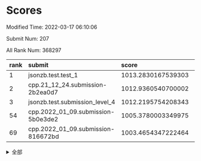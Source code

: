# Scores

Modified Time: 2022-03-17 06:10:06

Submit Num: 207

All Rank Num: 368297

| rank |               submit               |       score        |       sigma        | pk_num |
| :--- | :--------------------------------- | :----------------- | :----------------- | :----- |
| 1    | jsonzb.test.test_1                 | 1013.2830167539303 | 0.8408519987738426 | 7113   |
| 2    | cpp.21_12_24.submission-2b2ea0d7   | 1012.9360540700002 | 0.8187210392629006 | 7118   |
| 3    | jsonzb.test.submission_level_4     | 1012.2195754208343 | 0.7906025950497492 | 7121   |
| 54   | cpp.2022_01_09.submission-5b0e3de2 | 1005.3780003349975 | 0.7232931995690234 | 7112   |
| 69   | cpp.2022_01_09.submission-816672bd | 1003.4654347222464 | 0.716366157112231  | 7117   |


<details>
<summary>全部</summary>

| rank |                 submit                 |       score        |       sigma        | pk_num |
| :--- | :------------------------------------- | :----------------- | :----------------- | :----- |
| 1    | jsonzb.test.test_1                     | 1013.2830167539303 | 0.8408519987738426 | 7113   |
| 2    | cpp.21_12_24.submission-2b2ea0d7       | 1012.9360540700002 | 0.8187210392629006 | 7118   |
| 3    | jsonzb.test.submission_level_4         | 1012.2195754208343 | 0.7906025950497492 | 7121   |
| 4    | gobigger.level_3.submission_level_3_5  | 1011.8248448507462 | 0.7626787065110529 | 7117   |
| 5    | gobigger.level_3.submission_level_3_39 | 1011.6774816393176 | 0.7691578561445678 | 7113   |
| 6    | gobigger.level_3.submission_level_3_12 | 1011.6474041707718 | 0.7848192396156952 | 7116   |
| 7    | gobigger.level_3.submission_level_3_23 | 1011.3072744217519 | 0.7519782091507113 | 7115   |
| 8    | gobigger.level_3.submission_level_3_3  | 1011.0797642056741 | 0.8111589610149686 | 7117   |
| 9    | gobigger.level_3.submission_level_3_4  | 1011.0068334816165 | 0.7758577470968082 | 7118   |
| 10   | gobigger.level_3.submission_level_3_18 | 1010.9886881028358 | 0.776139746475164  | 7118   |
| 11   | gobigger.level_3.submission_level_3_9  | 1010.9028261036354 | 0.7679511530290904 | 7120   |
| 12   | gobigger.level_3.submission_level_3_45 | 1010.8954142493436 | 0.7705831459790448 | 7117   |
| 13   | gobigger.level_3.submission_level_3_2  | 1010.854390439353  | 0.7572265782391814 | 7115   |
| 14   | gobigger.level_3.submission_level_3_47 | 1010.8327592603116 | 0.7768246264037407 | 7118   |
| 15   | gobigger.level_3.submission_level_3_28 | 1010.7221906307362 | 0.7844261860928221 | 7120   |
| 16   | gobigger.level_3.submission_level_3_31 | 1010.6912462634907 | 0.7718580795667112 | 7118   |
| 17   | gobigger.level_3.submission_level_3_25 | 1010.6124712669056 | 0.7708476711253845 | 7123   |
| 18   | gobigger.level_3.submission_level_3_6  | 1010.6119039786624 | 0.7759053499740711 | 7111   |
| 19   | gobigger.level_3.submission_level_3_16 | 1010.564351130968  | 0.774429614484148  | 7116   |
| 20   | gobigger.level_3.submission_level_3_17 | 1010.5214439011905 | 0.7660428786272028 | 7114   |
| 21   | gobigger.level_3.submission_level_3_34 | 1010.5143027444057 | 0.7787394611428452 | 7116   |
| 22   | gobigger.level_3.submission_level_3_37 | 1010.5056822893793 | 0.7611322496443893 | 7117   |
| 23   | gobigger.level_3.submission_level_3_1  | 1010.4834655889641 | 0.7582923878043497 | 7116   |
| 24   | gobigger.level_3.submission_level_3_7  | 1010.4797253502193 | 0.772086729528435  | 7113   |
| 25   | gobigger.level_3.submission_level_3_38 | 1010.412129735606  | 0.7473816565971957 | 7120   |
| 26   | gobigger.level_3.submission_level_3_8  | 1010.328026819489  | 0.7640398536261234 | 7123   |
| 27   | gobigger.level_3.submission_level_3_24 | 1010.2599214218731 | 0.7471777228824016 | 7116   |
| 28   | gobigger.level_3.submission_level_3_30 | 1010.1191024291095 | 0.7887086327679457 | 7117   |
| 29   | gobigger.level_3.submission_level_3_19 | 1010.1161973145084 | 0.7675061188194452 | 7115   |
| 30   | gobigger.level_3.submission_level_3_35 | 1010.0072256671906 | 0.7750107671887152 | 7118   |
| 31   | gobigger.level_3.submission_level_3_41 | 1009.9870743068317 | 0.7826012001640951 | 7120   |
| 32   | gobigger.level_3.submission_level_3_22 | 1009.948946261854  | 0.7524819424986601 | 7113   |
| 33   | gobigger.level_3.submission_level_3_29 | 1009.9396941732834 | 0.7524335997692019 | 7115   |
| 34   | gobigger.level_3.submission_level_3_36 | 1009.9207479726372 | 0.7677443151207682 | 7118   |
| 35   | gobigger.level_3.submission_level_3_26 | 1009.8611696408468 | 0.7470970399810969 | 7115   |
| 36   | gobigger.level_3.submission_level_3_33 | 1009.7871536517146 | 0.7579426780250871 | 7118   |
| 37   | gobigger.level_3.submission_level_3_13 | 1009.7546752336161 | 0.731981260603181  | 7117   |
| 38   | gobigger.level_3.submission_level_3_15 | 1009.7153957136277 | 0.7638543417419301 | 7121   |
| 39   | gobigger.level_3.submission_level_3_46 | 1009.6828437601462 | 0.7473490300290374 | 7113   |
| 40   | gobigger.level_3.submission_level_3_48 | 1009.5623719636443 | 0.7705341811074945 | 7119   |
| 41   | gobigger.level_3.submission_level_3_21 | 1009.5213839090356 | 0.7790048745200223 | 7116   |
| 42   | gobigger.level_3.submission_level_3_40 | 1009.518902887704  | 0.7630404086820598 | 7122   |
| 43   | gobigger.level_3.submission_level_3_20 | 1009.441235370342  | 0.7493364129622947 | 7119   |
| 44   | gobigger.level_3.submission_level_3_43 | 1009.4218326019713 | 0.7604537122024491 | 7115   |
| 45   | gobigger.level_3.submission_level_3_27 | 1009.3560606222286 | 0.7470210349294214 | 7121   |
| 46   | gobigger.level_3.submission_level_3_11 | 1009.3558616120819 | 0.7503222804538401 | 7112   |
| 47   | gobigger.level_3.submission_level_3_42 | 1009.3422846520955 | 0.7742443872163776 | 7115   |
| 48   | gobigger.level_3.submission_level_3_0  | 1009.3378790117196 | 0.7546748853384985 | 7117   |
| 49   | gobigger.level_3.submission_level_3_10 | 1009.2851666536385 | 0.7462530297113416 | 7118   |
| 50   | gobigger.level_3.submission_level_3_14 | 1009.1513356431029 | 0.7452989670166744 | 7117   |
| 51   | gobigger.level_3.submission_level_3_44 | 1008.9784178449122 | 0.7350848663986529 | 7118   |
| 52   | gobigger.level_3.submission_level_3_49 | 1008.5923894758212 | 0.7470442375966053 | 7122   |
| 53   | gobigger.level_3.submission_level_3_32 | 1008.1290667646201 | 0.7422025795930606 | 7116   |
| 54   | cpp.2022_01_09.submission-5b0e3de2     | 1005.3780003349975 | 0.7232931995690234 | 7112   |
| 55   | gobigger.level_1.submission_level_1_11 | 1004.5035029547427 | 0.7154898234118616 | 7121   |
| 56   | gobigger.level_1.submission_level_1_29 | 1004.335567420617  | 0.7377596461218833 | 7116   |
| 57   | gobigger.level_1.submission_level_1_48 | 1004.1512160081387 | 0.7226338900066311 | 7115   |
| 58   | gobigger.level_1.submission_level_1_12 | 1004.112495722964  | 0.7200087707333295 | 7120   |
| 59   | gobigger.level_1.submission_level_1_45 | 1004.0908871560243 | 0.7297017214326799 | 7116   |
| 60   | gobigger.level_1.submission_level_1_38 | 1004.0890363839824 | 0.7324010315641055 | 7109   |
| 61   | gobigger.level_1.submission_level_1_42 | 1004.08198175022   | 0.7253911441266433 | 7113   |
| 62   | gobigger.level_1.submission_level_1_3  | 1003.989974954663  | 0.7206200372062176 | 7117   |
| 63   | gobigger.level_1.submission_level_1_43 | 1003.8344820150536 | 0.722026032739271  | 7117   |
| 64   | gobigger.level_1.submission_level_1_40 | 1003.7761894021534 | 0.7077701869008792 | 7116   |
| 65   | gobigger.level_1.submission_level_1_36 | 1003.7406894383754 | 0.7174338417017017 | 7116   |
| 66   | gobigger.level_1.submission_level_1_20 | 1003.6360586129742 | 0.714798951718546  | 7117   |
| 67   | gobigger.level_1.submission_level_1_19 | 1003.4766373994703 | 0.7167592692535293 | 7111   |
| 68   | gobigger.level_1.submission_level_1_18 | 1003.4698305064719 | 0.7162204614599829 | 7115   |
| 69   | cpp.2022_01_09.submission-816672bd     | 1003.4654347222464 | 0.716366157112231  | 7117   |
| 70   | gobigger.level_1.submission_level_1_26 | 1003.4566481989665 | 0.7139294039903172 | 7119   |
| 71   | gobigger.level_1.submission_level_1_44 | 1003.445192249657  | 0.7097359798028883 | 7119   |
| 72   | gobigger.level_1.submission_level_1_2  | 1003.3624417973796 | 0.7209247208150193 | 7114   |
| 73   | gobigger.level_1.submission_level_1_25 | 1003.3622983620315 | 0.7283544138212256 | 7116   |
| 74   | gobigger.level_1.submission_level_1_6  | 1003.3345467252476 | 0.7074941660912001 | 7120   |
| 75   | gobigger.level_1.submission_level_1_27 | 1003.3210373071059 | 0.725516587817796  | 7116   |
| 76   | gobigger.level_1.submission_level_1_37 | 1003.2884758345356 | 0.7270667887841735 | 7118   |
| 77   | gobigger.level_1.submission_level_1_39 | 1003.257134126966  | 0.7133334468197322 | 7112   |
| 78   | gobigger.level_1.submission_level_1_22 | 1003.2279296231709 | 0.7141113809436547 | 7115   |
| 79   | gobigger.level_1.submission_level_1_7  | 1003.2133188409236 | 0.7180234389168076 | 7119   |
| 80   | gobigger.level_1.submission_level_1_14 | 1003.1983868512268 | 0.7168430674635871 | 7115   |
| 81   | gobigger.level_1.submission_level_1_16 | 1003.1863000293191 | 0.7221340900820749 | 7122   |
| 82   | gobigger.level_1.submission_level_1_10 | 1003.0860956698034 | 0.7166597103781488 | 7116   |
| 83   | gobigger.level_1.submission_level_1_47 | 1003.0666864970194 | 0.7143436958249937 | 7117   |
| 84   | gobigger.level_1.submission_level_1_15 | 1003.0499991200486 | 0.7193856211445234 | 7114   |
| 85   | gobigger.level_1.submission_level_1_9  | 1003.0465339452596 | 0.7181008016597084 | 7118   |
| 86   | gobigger.level_1.submission_level_1_30 | 1002.9864536736014 | 0.7178576060574592 | 7117   |
| 87   | gobigger.level_1.submission_level_1_31 | 1002.9732964480262 | 0.7019193747744539 | 7111   |
| 88   | gobigger.level_1.submission_level_1_33 | 1002.8791793316017 | 0.7200752423135822 | 7118   |
| 89   | gobigger.level_1.submission_level_1_24 | 1002.8288222336068 | 0.7214191826676358 | 7118   |
| 90   | gobigger.level_1.submission_level_1_34 | 1002.8115476321736 | 0.7154562730151658 | 7115   |
| 91   | gobigger.level_1.submission_level_1_49 | 1002.7635429311538 | 0.7166066111972355 | 7120   |
| 92   | gobigger.level_1.submission_level_1_17 | 1002.7079763458665 | 0.7122290419294264 | 7118   |
| 93   | gobigger.level_1.submission_level_1_28 | 1002.6506022762017 | 0.7091038782238104 | 7112   |
| 94   | gobigger.level_1.submission_level_1_1  | 1002.6475766604243 | 0.7139441816234895 | 7117   |
| 95   | gobigger.level_1.submission_level_1_35 | 1002.6147227790179 | 0.7176507107067085 | 7118   |
| 96   | gobigger.level_1.submission_level_1_21 | 1002.5663060845026 | 0.7022331542751578 | 7116   |
| 97   | gobigger.level_1.submission_level_1_41 | 1002.5123122644787 | 0.716935328870943  | 7113   |
| 98   | gobigger.level_1.submission_level_1_5  | 1002.4951244565691 | 0.7221131028749912 | 7114   |
| 99   | gobigger.level_1.submission_level_1_46 | 1002.4877844397438 | 0.6959980181914842 | 7119   |
| 100  | gobigger.level_1.submission_level_1_13 | 1002.322311581954  | 0.715808344188823  | 7117   |
| 101  | gobigger.level_1.submission_level_1_23 | 1002.254810662274  | 0.7112039418364425 | 7120   |
| 102  | gobigger.level_1.submission_level_1_4  | 1002.0837556726366 | 0.7027942673025949 | 7116   |
| 103  | gobigger.level_1.submission_level_1_8  | 1001.9429655388471 | 0.7140747696768333 | 7111   |
| 104  | gobigger.level_1.submission_level_1_0  | 1001.5787219990655 | 0.7088575572235762 | 7117   |
| 105  | gobigger.level_1.submission_level_1_32 | 1001.4545939799182 | 0.7156578512878755 | 7110   |
| 106  | gobigger.random.submission_random_17   | 997.8300184523933  | 0.6972957605593049 | 7120   |
| 107  | gobigger.random.submission_random_44   | 997.2881530315967  | 0.7056207101349956 | 7117   |
| 108  | gobigger.random.submission_random_46   | 997.249107319479   | 0.7138850016230252 | 7119   |
| 109  | gobigger.random.submission_random_14   | 997.0751972773285  | 0.7086935573147504 | 7120   |
| 110  | gobigger.random.submission_random_48   | 997.051300646977   | 0.7181392546654352 | 7120   |
| 111  | gobigger.random.submission_random_10   | 996.9783184585493  | 0.7053417208640479 | 7118   |
| 112  | gobigger.random.submission_random_28   | 996.7565705722199  | 0.6968879831460214 | 7121   |
| 113  | gobigger.random.submission_random_36   | 996.6784129285684  | 0.7089118008332972 | 7122   |
| 114  | gobigger.random.submission_random_6    | 996.6595609481437  | 0.7077598472512191 | 7113   |
| 115  | gobigger.random.submission_random_49   | 996.617460829044   | 0.7168431207907388 | 7114   |
| 116  | gobigger.random.submission_random_12   | 996.55888083539    | 0.7094956211898809 | 7116   |
| 117  | gobigger.random.submission_random_4    | 996.4360726310782  | 0.714478903299286  | 7117   |
| 118  | gobigger.random.submission_random_38   | 996.3000363668865  | 0.712859875509251  | 7115   |
| 119  | gobigger.random.submission_random_47   | 996.2846028232775  | 0.7030054281346749 | 7120   |
| 120  | gobigger.random.submission_random_16   | 996.2685781290415  | 0.7113441795475745 | 7122   |
| 121  | gobigger.random.submission_random_41   | 996.1884227221984  | 0.7185463022725155 | 7115   |
| 122  | gobigger.random.submission_random_34   | 996.1501249202481  | 0.7053041475597959 | 7119   |
| 123  | gobigger.random.submission_random_19   | 996.1016722771743  | 0.7019048666812011 | 7120   |
| 124  | gobigger.random.submission_random_3    | 996.0929744297796  | 0.7141287279835686 | 7117   |
| 125  | gobigger.random.submission_random_35   | 996.0650066730261  | 0.7115689162516464 | 7115   |
| 126  | gobigger.random.submission_random_30   | 996.0634982549511  | 0.7120525918235568 | 7121   |
| 127  | gobigger.random.submission_random_21   | 996.0333499196039  | 0.7190388665901501 | 7116   |
| 128  | gobigger.random.submission_random_45   | 995.978403389654   | 0.7057160429761106 | 7119   |
| 129  | gobigger.random.submission_random_27   | 995.9694705117535  | 0.7061797901203862 | 7116   |
| 130  | gobigger.random.submission_random_37   | 995.9574663975937  | 0.7072145494736367 | 7112   |
| 131  | gobigger.random.submission_random_20   | 995.9387791869826  | 0.7164800677747544 | 7114   |
| 132  | gobigger.random.submission_random_43   | 995.9307134174765  | 0.7046454822457727 | 7113   |
| 133  | gobigger.random.submission_random_0    | 995.8993776786809  | 0.7016764306843051 | 7114   |
| 134  | gobigger.random.submission_random_29   | 995.8827133207491  | 0.7094063362939763 | 7116   |
| 135  | gobigger.random.submission_random_40   | 995.8323436683858  | 0.7180542216137499 | 7119   |
| 136  | gobigger.random.submission_random_8    | 995.789569084775   | 0.7179480798941078 | 7118   |
| 137  | gobigger.random.submission_random_2    | 995.7829731907293  | 0.7135596517029871 | 7118   |
| 138  | gobigger.random.submission_random_31   | 995.7355815741098  | 0.7094012156316345 | 7114   |
| 139  | gobigger.random.submission_random_18   | 995.7309657667806  | 0.7077089679424257 | 7118   |
| 140  | gobigger.random.submission_random_23   | 995.7237511115392  | 0.71601837974691   | 7122   |
| 141  | gobigger.random.submission_random_42   | 995.7080320312823  | 0.7201301760599302 | 7116   |
| 142  | gobigger.random.submission_random_15   | 995.689157553685   | 0.7157737738823857 | 7119   |
| 143  | gobigger.random.submission_random_7    | 995.6504992688868  | 0.7083830024636805 | 7119   |
| 144  | gobigger.random.submission_random_32   | 995.5908837250088  | 0.7049364489825631 | 7117   |
| 145  | gobigger.random.submission_random_1    | 995.4398178205934  | 0.7148352191539276 | 7118   |
| 146  | gobigger.random.submission_random_5    | 995.4282433796299  | 0.7158849104531186 | 7121   |
| 147  | gobigger.random.submission_random_24   | 995.4077762590911  | 0.7402425830484994 | 7115   |
| 148  | gobigger.random.submission_random_26   | 995.3739805374111  | 0.7169707492891513 | 7116   |
| 149  | gobigger.random.submission_random_9    | 995.1492677161457  | 0.7133931686202465 | 7118   |
| 150  | gobigger.random.submission_random_25   | 995.1304916343847  | 0.7099549181873389 | 7120   |
| 151  | gobigger.random.submission_random_11   | 994.9980623943951  | 0.7096275822198517 | 7115   |
| 152  | gobigger.random.submission_random_39   | 994.8821952533768  | 0.7018342689070647 | 7117   |
| 153  | gobigger.random.submission_random_22   | 994.8809863452581  | 0.7158966810825579 | 7113   |
| 154  | gobigger.random.submission_random_33   | 994.8708754318411  | 0.714609365745217  | 7113   |
| 155  | gobigger.random.submission_random_13   | 994.4619640470557  | 0.7161787130423618 | 7117   |
| 156  | gobigger.level_2.submission_level_2_22 | 994.0207811804042  | 0.7327527153182094 | 7114   |
| 157  | gobigger.level_2.submission_level_2_42 | 993.9730780560051  | 0.7383211299166519 | 7118   |
| 158  | gobigger.level_2.submission_level_2_14 | 993.8515088737547  | 0.7327488999161993 | 7117   |
| 159  | gobigger.level_2.submission_level_2_23 | 993.6566850952271  | 0.7312882767832173 | 7116   |
| 160  | gobigger.level_2.submission_level_2_29 | 993.4118943989239  | 0.7521711139345166 | 7118   |
| 161  | gobigger.level_2.submission_level_2_18 | 993.3868319666441  | 0.7348737478293274 | 7116   |
| 162  | gobigger.level_2.submission_level_2_27 | 993.233521744367   | 0.7280362123720837 | 7120   |
| 163  | gobigger.level_2.submission_level_2_48 | 993.1330070826308  | 0.7534190492324677 | 7115   |
| 164  | gobigger.level_2.submission_level_2_12 | 993.0906388646391  | 0.736425763918585  | 7115   |
| 165  | gobigger.level_2.submission_level_2_32 | 993.0826700294024  | 0.7341214210094914 | 7122   |
| 166  | gobigger.level_2.submission_level_2_31 | 993.0064390181886  | 0.7510932218094256 | 7120   |
| 167  | gobigger.level_2.submission_level_2_35 | 992.8442778876611  | 0.7282324906746682 | 7115   |
| 168  | gobigger.level_2.submission_level_2_15 | 992.8442702856455  | 0.7493665450666172 | 7116   |
| 169  | gobigger.level_2.submission_level_2_17 | 992.8197377236162  | 0.7456207729014517 | 7115   |
| 170  | gobigger.level_2.submission_level_2_3  | 992.7932939060445  | 0.7492572377173123 | 7117   |
| 171  | gobigger.level_2.submission_level_2_7  | 992.6977788413565  | 0.7510844974049211 | 7121   |
| 172  | gobigger.level_2.submission_level_2_13 | 992.6532550211662  | 0.7356570440913003 | 7116   |
| 173  | gobigger.level_2.submission_level_2_44 | 992.6284627512795  | 0.7288762699248373 | 7117   |
| 174  | gobigger.level_2.submission_level_2_49 | 992.6118323277174  | 0.7401537387391895 | 7120   |
| 175  | gobigger.level_2.submission_level_2_24 | 992.5282480758989  | 0.7386778847743883 | 7124   |
| 176  | gobigger.level_2.submission_level_2_36 | 992.3712622386696  | 0.745693969606775  | 7115   |
| 177  | gobigger.level_2.submission_level_2_20 | 992.367002460509   | 0.7387056085607941 | 7115   |
| 178  | gobigger.level_2.submission_level_2_21 | 992.3109155871236  | 0.7400803282752759 | 7120   |
| 179  | gobigger.level_2.submission_level_2_41 | 992.2954432525057  | 0.7337018824786828 | 7116   |
| 180  | gobigger.level_2.submission_level_2_37 | 992.2139968888607  | 0.7225156201475098 | 7116   |
| 181  | gobigger.level_2.submission_level_2_33 | 992.1769320350721  | 0.7329959337386003 | 7112   |
| 182  | gobigger.level_2.submission_level_2_43 | 992.0027144607024  | 0.7399437827781239 | 7117   |
| 183  | gobigger.level_2.submission_level_2_40 | 991.9347905737573  | 0.7538504130428221 | 7115   |
| 184  | gobigger.level_2.submission_level_2_39 | 991.928544180203   | 0.748092102182984  | 7120   |
| 185  | gobigger.level_2.submission_level_2_46 | 991.8959484877003  | 0.7426797395817988 | 7111   |
| 186  | gobigger.level_2.submission_level_2_11 | 991.8174937312888  | 0.7546285619264879 | 7117   |
| 187  | gobigger.level_2.submission_level_2_30 | 991.7967395862572  | 0.7440199761566194 | 7112   |
| 188  | gobigger.level_2.submission_level_2_8  | 991.7752580883481  | 0.7479541223503385 | 7118   |
| 189  | gobigger.level_2.submission_level_2_5  | 991.674084884492   | 0.7444686013315976 | 7120   |
| 190  | gobigger.level_2.submission_level_2_38 | 991.5646881985901  | 0.7280921849341788 | 7119   |
| 191  | gobigger.level_2.submission_level_2_28 | 991.4294098556314  | 0.7542238878589352 | 7116   |
| 192  | gobigger.level_2.submission_level_2_0  | 991.4172821924351  | 0.7674250604630517 | 7121   |
| 193  | gobigger.level_2.submission_level_2_16 | 991.4131714812755  | 0.7545577729209494 | 7122   |
| 194  | gobigger.level_2.submission_level_2_1  | 991.2809132228239  | 0.7500969137491517 | 7113   |
| 195  | gobigger.level_2.submission_level_2_45 | 991.269064104817   | 0.7351924625632805 | 7119   |
| 196  | gobigger.level_2.submission_level_2_9  | 991.2330776973317  | 0.7602091010071184 | 7113   |
| 197  | gobigger.level_2.submission_level_2_26 | 991.2300987133906  | 0.7478477747597462 | 7112   |
| 198  | gobigger.level_2.submission_level_2_6  | 991.2056712656291  | 0.7537536588825493 | 7115   |
| 199  | gobigger.level_2.submission_level_2_19 | 991.1759836994123  | 0.7511718745721511 | 7123   |
| 200  | gobigger.level_2.submission_level_2_4  | 991.1438107455336  | 0.7536450130925173 | 7114   |
| 201  | gobigger.level_2.submission_level_2_10 | 991.0994164754237  | 0.7400962490588464 | 7117   |
| 202  | gobigger.level_2.submission_level_2_2  | 990.8049271375519  | 0.773859138448406  | 7122   |
| 203  | gobigger.level_2.submission_level_2_25 | 990.7500265594219  | 0.7631867517796854 | 7112   |
| 204  | gobigger.level_2.submission_level_2_34 | 989.9883549150437  | 0.763360303734454  | 7119   |
| 205  | gobigger.level_2.submission_level_2_47 | 989.9683160469677  | 0.782443819220598  | 7115   |
| 206  | gobigger.none.submission_none_0        | 977.5038750388883  | 1.3033187586674597 | 7123   |
| 207  | gobigger.none.submission_none_1        | 973.4966288106044  | 1.7965421504288197 | 7115   |

</details>